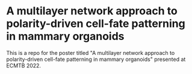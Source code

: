 # A multilayer network approach to polarity-driven cell-fate patterning in mammary organoids

This is a repo for the poster titled "A multilayer network approach to polarity-driven 
cell-fate patterning in mammary organoids" presented at ECMTB 2022.

